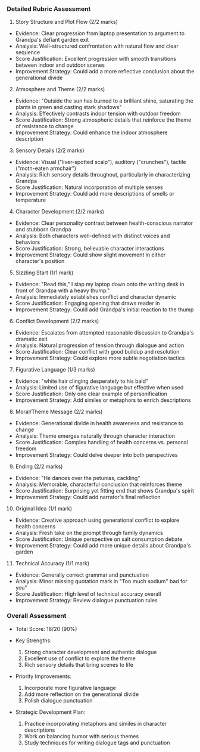 ### Detailed Rubric Assessment

1. Story Structure and Plot Flow (2/2 marks)

- Evidence: Clear progression from laptop presentation to argument to Grandpa's defiant garden exit
- Analysis: Well-structured confrontation with natural flow and clear sequence
- Score Justification: Excellent progression with smooth transitions between indoor and outdoor scenes
- Improvement Strategy: Could add a more reflective conclusion about the generational divide

2. Atmosphere and Theme (2/2 marks)

- Evidence: "Outside the sun has burned to a brilliant shine, saturating the plants in green and casting stark shadows"
- Analysis: Effectively contrasts indoor tension with outdoor freedom
- Score Justification: Strong atmospheric details that reinforce the theme of resistance to change
- Improvement Strategy: Could enhance the indoor atmosphere description

3. Sensory Details (2/2 marks)

- Evidence: Visual ("liver-spotted scalp"), auditory ("crunches"), tactile ("moth-eaten armchair")
- Analysis: Rich sensory details throughout, particularly in characterizing Grandpa
- Score Justification: Natural incorporation of multiple senses
- Improvement Strategy: Could add more descriptions of smells or temperature

4. Character Development (2/2 marks)

- Evidence: Clear personality contrast between health-conscious narrator and stubborn Grandpa
- Analysis: Both characters well-defined with distinct voices and behaviors
- Score Justification: Strong, believable character interactions
- Improvement Strategy: Could show slight movement in either character's position

5. Sizzling Start (1/1 mark)

- Evidence: "Read this," I slap my laptop down onto the writing desk in front of Grandpa with a heavy thump."
- Analysis: Immediately establishes conflict and character dynamic
- Score Justification: Engaging opening that draws reader in
- Improvement Strategy: Could add Grandpa's initial reaction to the thump

6. Conflict Development (2/2 marks)

- Evidence: Escalates from attempted reasonable discussion to Grandpa's dramatic exit
- Analysis: Natural progression of tension through dialogue and action
- Score Justification: Clear conflict with good buildup and resolution
- Improvement Strategy: Could explore more subtle negotiation tactics

7. Figurative Language (1/3 marks)

- Evidence: "white hair clinging desperately to his bald"
- Analysis: Limited use of figurative language but effective when used
- Score Justification: Only one clear example of personification
- Improvement Strategy: Add similes or metaphors to enrich descriptions

8. Moral/Theme Message (2/2 marks)

- Evidence: Generational divide in health awareness and resistance to change
- Analysis: Theme emerges naturally through character interaction
- Score Justification: Complex handling of health concerns vs. personal freedom
- Improvement Strategy: Could delve deeper into both perspectives

9. Ending (2/2 marks)

- Evidence: "He dances over the petunias, cackling"
- Analysis: Memorable, characterful conclusion that reinforces theme
- Score Justification: Surprising yet fitting end that shows Grandpa's spirit
- Improvement Strategy: Could add narrator's final reflection

10. Original Idea (1/1 mark)

- Evidence: Creative approach using generational conflict to explore health concerns
- Analysis: Fresh take on the prompt through family dynamics
- Score Justification: Unique perspective on salt consumption debate
- Improvement Strategy: Could add more unique details about Grandpa's garden

11. Technical Accuracy (1/1 mark)

- Evidence: Generally correct grammar and punctuation
- Analysis: Minor missing quotation mark in "Too much sodium" bad for you"
- Score Justification: High level of technical accuracy overall
- Improvement Strategy: Review dialogue punctuation rules

### Overall Assessment

- Total Score: 18/20 (90%)
- Key Strengths:

  1. Strong character development and authentic dialogue
  2. Excellent use of conflict to explore the theme
  3. Rich sensory details that bring scenes to life

- Priority Improvements:

  1. Incorporate more figurative language
  2. Add more reflection on the generational divide
  3. Polish dialogue punctuation

- Strategic Development Plan:
  1. Practice incorporating metaphors and similes in character descriptions
  2. Work on balancing humor with serious themes
  3. Study techniques for writing dialogue tags and punctuation
